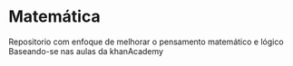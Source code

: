 # Matemática
Repositorio com enfoque de melhorar o pensamento matemático e lógico
Baseando-se nas aulas da khanAcademy

